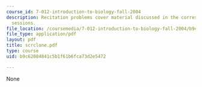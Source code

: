 ```yaml
---
course_id: 7-012-introduction-to-biology-fall-2004
description: Recitation problems cover material discussed in the corresponding lecture
  sessions.
file_location: /coursemedia/7-012-introduction-to-biology-fall-2004/b9c62084841c5b1f61b6fca73d2e5472_scrclone.pdf
file_type: application/pdf
layout: pdf
title: scrclone.pdf
type: course
uid: b9c62084841c5b1f61b6fca73d2e5472

---
```

None